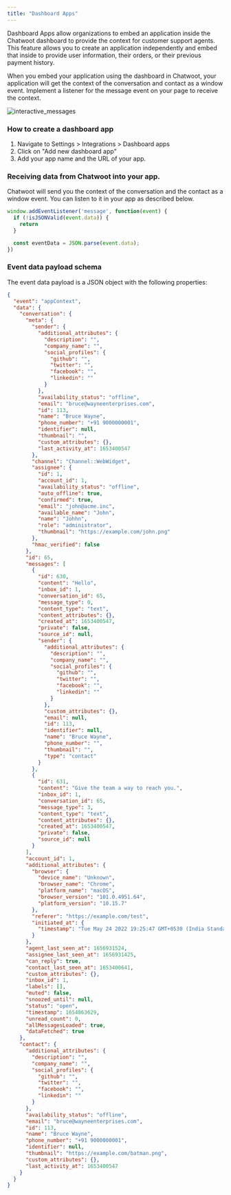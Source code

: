 ```yaml
---
title: "Dashboard Apps"
---
```


Dashboard Apps allow organizations to embed an application inside the Chatwoot dashboard to provide the context for customer support agents. This feature allows you to create an application independently and embed that inside to provide user information, their orders, or their previous payment history.

When you embed your application using the dashboard in Chatwoot, your application will get the context of the conversation and contact as a window event. Implement a listener for the message event on your page to receive the context.

![interactive_messages](./images/dapps.gif)

### How to create a dashboard app

1. Navigate to Settings > Integrations > Dashboard apps
2. Click on "Add new dashboard app"
3. Add your app name and the URL of your app.

### Receiving data from Chatwoot into your app.

Chatwoot will send you the context of the conversation and the contact as a window event. You can listen to it in your app as described below.

```js
window.addEventListener('message', function(event) {
  if (!isJSONValid(event.data)) {
    return
  }

  const eventData = JSON.parse(event.data);
})
```

### Event data payload schema

The event data payload is a JSON object with the following properties:

```json
{
  "event": "appContext",
  "data": {
    "conversation": {
      "meta": {
        "sender": {
          "additional_attributes": {
            "description": "",
            "company_name": "",
            "social_profiles": {
              "github": "",
              "twitter": "",
              "facebook": "",
              "linkedin": ""
            }
          },
          "availability_status": "offline",
          "email": "bruce@wayneenterprises.com",
          "id": 113,
          "name": "Bruce Wayne",
          "phone_number": "+91 9000000001",
          "identifier": null,
          "thumbnail": "",
          "custom_attributes": {},
          "last_activity_at": 1653400547
        },
        "channel": "Channel::WebWidget",
        "assignee": {
          "id": 1,
          "account_id": 1,
          "availability_status": "offline",
          "auto_offline": true,
          "confirmed": true,
          "email": "john@acme.inc",
          "available_name": "John",
          "name": "Johhn",
          "role": "administrator",
          "thumbnail": "https://example.com/john.png"
        },
        "hmac_verified": false
      },
      "id": 65,
      "messages": [
        {
          "id": 630,
          "content": "Hello",
          "inbox_id": 1,
          "conversation_id": 65,
          "message_type": 0,
          "content_type": "text",
          "content_attributes": {},
          "created_at": 1653400547,
          "private": false,
          "source_id": null,
          "sender": {
            "additional_attributes": {
              "description": "",
              "company_name": "",
              "social_profiles": {
                "github": "",
                "twitter": "",
                "facebook": "",
                "linkedin": ""
              }
            },
            "custom_attributes": {},
            "email": null,
            "id": 113,
            "identifier": null,
            "name": "Bruce Wayne",
            "phone_number": "",
            "thumbnail": "",
            "type": "contact"
          }
        },
        {
          "id": 631,
          "content": "Give the team a way to reach you.",
          "inbox_id": 1,
          "conversation_id": 65,
          "message_type": 3,
          "content_type": "text",
          "content_attributes": {},
          "created_at": 1653400547,
          "private": false,
          "source_id": null
        }
      ],
      "account_id": 1,
      "additional_attributes": {
        "browser": {
          "device_name": "Unknown",
          "browser_name": "Chrome",
          "platform_name": "macOS",
          "browser_version": "101.0.4951.64",
          "platform_version": "10.15.7"
        },
        "referer": "https://example.com/test",
        "initiated_at": {
          "timestamp": "Tue May 24 2022 19:25:47 GMT+0530 (India Standard Time)"
        }
      },
      "agent_last_seen_at": 1656931524,
      "assignee_last_seen_at": 1656931425,
      "can_reply": true,
      "contact_last_seen_at": 1653400641,
      "custom_attributes": {},
      "inbox_id": 1,
      "labels": [],
      "muted": false,
      "snoozed_until": null,
      "status": "open",
      "timestamp": 1654863629,
      "unread_count": 0,
      "allMessagesLoaded": true,
      "dataFetched": true
    },
    "contact": {
      "additional_attributes": {
        "description": "",
        "company_name": "",
        "social_profiles": {
          "github": "",
          "twitter": "",
          "facebook": "",
          "linkedin": ""
        }
      },
      "availability_status": "offline",
      "email": "bruce@wayneenterprises.com",
      "id": 113,
      "name": "Bruce Wayne",
      "phone_number": "+91 9000000001",
      "identifier": null,
      "thumbnail": "https://example.com/batman.png",
      "custom_attributes": {},
      "last_activity_at": 1653400547
    }
  }
}
```
